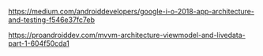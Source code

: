 https://medium.com/androiddevelopers/google-i-o-2018-app-architecture-and-testing-f546e37fc7eb

https://proandroiddev.com/mvvm-architecture-viewmodel-and-livedata-part-1-604f50cda1

